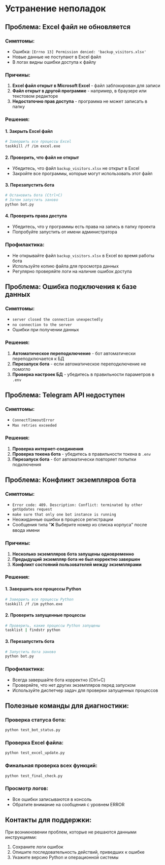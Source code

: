 # Устранение неполадок

## Проблема: Excel файл не обновляется

### Симптомы:
- Ошибка: `[Errno 13] Permission denied: 'backup_visitors.xlsx'`
- Новые данные не поступают в Excel файл
- В логах видны ошибки доступа к файлу

### Причины:
1. **Excel файл открыт в Microsoft Excel** - файл заблокирован для записи
2. **Файл открыт в другой программе** - например, в браузере или текстовом редакторе
3. **Недостаточно прав доступа** - программа не может записать в папку

### Решения:

#### 1. Закрыть Excel файл
```bash
# Завершить все процессы Excel
taskkill /f /im excel.exe
```

#### 2. Проверить, что файл не открыт
- Убедитесь, что файл `backup_visitors.xlsx` не открыт в Excel
- Закройте все программы, которые могут использовать этот файл

#### 3. Перезапустить бота
```bash
# Остановить бота (Ctrl+C)
# Затем запустить заново
python bot.py
```

#### 4. Проверить права доступа
- Убедитесь, что у программы есть права на запись в папку проекта
- Попробуйте запустить от имени администратора

### Профилактика:
- Не открывайте файл `backup_visitors.xlsx` в Excel во время работы бота
- Используйте копию файла для просмотра данных
- Регулярно проверяйте логи на наличие ошибок доступа

## Проблема: Ошибка подключения к базе данных

### Симптомы:
- `server closed the connection unexpectedly`
- `no connection to the server`
- Ошибки при получении данных

### Решения:
1. **Автоматическое переподключение** - бот автоматически переподключается к БД
2. **Перезапуск бота** - если автоматическое переподключение не помогло
3. **Проверка настроек БД** - убедитесь в правильности параметров в `.env`

## Проблема: Telegram API недоступен

### Симптомы:
- `ConnectTimeoutError`
- `Max retries exceeded`

### Решения:
1. **Проверка интернет-соединения**
2. **Проверка токена бота** - убедитесь в правильности токена в `.env`
3. **Перезапуск бота** - бот автоматически повторяет попытки подключения

## Проблема: Конфликт экземпляров бота

### Симптомы:
- `Error code: 409. Description: Conflict: terminated by other getUpdates request`
- `make sure that only one bot instance is running`
- Неожиданные ошибки в процессе регистрации
- Сообщения типа "❌ Выберите номер из списка корпуса" после ввода имени

### Причины:
1. **Несколько экземпляров бота запущены одновременно**
2. **Предыдущий экземпляр бота не был корректно завершен**
3. **Конфликт состояний пользователей между экземплярами**

### Решения:

#### 1. Завершить все процессы Python
```bash
# Завершить все процессы Python
taskkill /f /im python.exe
```

#### 2. Проверить запущенные процессы
```bash
# Проверить, какие процессы Python запущены
tasklist | findstr python
```

#### 3. Перезапустить бота
```bash
# Запустить бота заново
python bot.py
```

### Профилактика:
- Всегда завершайте бота корректно (Ctrl+C)
- Проверяйте, что нет других экземпляров перед запуском
- Используйте диспетчер задач для проверки запущенных процессов

## Полезные команды для диагностики:

### Проверка статуса бота:
```bash
python test_bot_status.py
```

### Проверка Excel файла:
```bash
python test_excel_update.py
```

### Финальная проверка всех функций:
```bash
python test_final_check.py
```

### Просмотр логов:
- Все ошибки записываются в консоль
- Обратите внимание на сообщения с уровнем ERROR

## Контакты для поддержки:
При возникновении проблем, которые не решаются данными инструкциями:
1. Сохраните логи ошибок
2. Опишите последовательность действий, приведших к ошибке
3. Укажите версию Python и операционной системы

